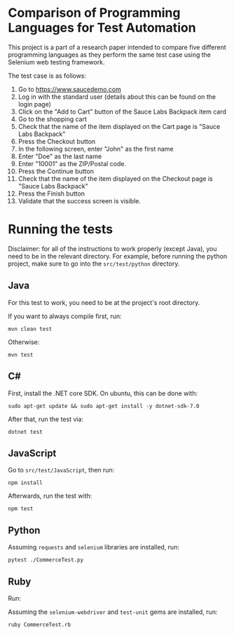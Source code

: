 # Comparison of Programming Languages for Test Automation

This project is a part of a research paper intended to compare five
different programming languages as they perform the same test case
using the Selenium web testing framework.

The test case is as follows:

1. Go to https://www.saucedemo.com
2. Log in with the standard user (details about this can be found on
the login page)
3. Click on the "Add to Cart" button of the Sauce Labs Backpack item
card
4. Go to the shopping cart
5. Check that the name of the item displayed on the Cart page is "Sauce
   Labs Backpack"
6. Press the Checkout button
7. In the following screen, enter "John" as the first name
8. Enter "Doe" as the last name
9. Enter "10001" as the ZIP/Postal code.
10. Press the Continue button
11. Check that the name of the item displayed on the Checkout page is
    "Sauce Labs Backpack"
12. Press the Finish button
13. Validate that the success screen is visible.

# Running the tests

Disclaimer: for all of the instructions to work properly (except
Java), you need to be in the relevant directory. For example, before
running the python project, make sure to go into the `src/test/python`
directory.

## Java

For this test to work, you need to be at the project's root directory.

If you want to always compile first, run:

```
mvn clean test
```

Otherwise:

```
mvn test
```

## C#

First, install the .NET core SDK. On ubuntu, this can be done with:

```
sudo apt-get update && sudo apt-get install -y dotnet-sdk-7.0
```

After that, run the test via:

```
dotnet test
```

## JavaScript

Go to `src/test/JavaScript`, then run:

```
npm install
```

Afterwards, run the test with:

```
npm test
```

## Python

Assuming `requests` and `selenium` libraries are installed, run:

```
pytest ./CommerceTest.py
```

## Ruby

Run:

Assuming the `selenium-webdriver` and `test-unit` gems are installed, run:

```
ruby CommerceTest.rb
```

